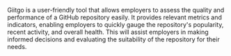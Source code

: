 Giitgo is a user-friendly tool that allows employers to assess the quality and performance of a GitHub repository easily. It provides relevant metrics and indicators, enabling employers to quickly gauge the repository's popularity, recent activity, and overall health. This will assist employers in making informed decisions and evaluating the suitability of the repository for their needs.